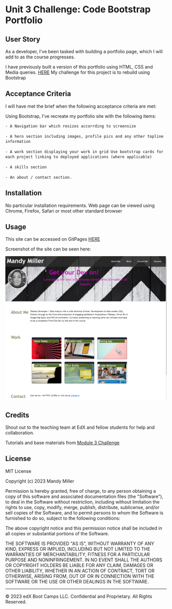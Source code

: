 #  Unit 3 Challenge: Code Bootstrap Portfolio


## User Story

As a developer, I've been tasked with building a portfolio page, which I will add to as the course progresses. 

I have previously built a version of this portfolio using HTML, CSS and Media queries. [HERE](https://mandyjmiller.github.io/week02_challenge)
My challenge for this project is to rebuild using Bootstrap

## Acceptance Criteria

I will have met the brief when the following acceptance criteria are met:

 Using Bootstrap, I've recreate my portfolio site with the following items:

    - A Navigation bar which resizes accorrding to screensize

    - A hero section including images, profile pics and any other topline information

    - A work section displaying your work in grid Use bootstrap cards for each project linking to deployed applications (where applicable)

    - A skills section

    - An about / contact section.


## Installation

No particular installation requirements. Web page can be viewed using Chrome, Firefox, Safari or most other standard browser


## Usage 

This site can be accessed on GitPages [HERE](https://mandyjmiller.github.io/Bootstrap-Portfolio/)

Screenshot of the site can be seen here:

![screenshot](images/screenshot.png)



## Credits

Shout out to the teaching team at EdX and fellow students for help and collaboration.

Tutorials and base materials from  [Module 3 Challenge](https://bootcampspot.instructure.com/courses/5651/assignments/67060)


## License

MIT License

Copyright (c) 2023 Mandy Miller

Permission is hereby granted, free of charge, to any person obtaining a copy
of this software and associated documentation files (the "Software"), to deal
in the Software without restriction, including without limitation the rights
to use, copy, modify, merge, publish, distribute, sublicense, and/or sell
copies of the Software, and to permit persons to whom the Software is
furnished to do so, subject to the following conditions:

The above copyright notice and this permission notice shall be included in all
copies or substantial portions of the Software.

THE SOFTWARE IS PROVIDED "AS IS", WITHOUT WARRANTY OF ANY KIND, EXPRESS OR
IMPLIED, INCLUDING BUT NOT LIMITED TO THE WARRANTIES OF MERCHANTABILITY,
FITNESS FOR A PARTICULAR PURPOSE AND NONINFRINGEMENT. IN NO EVENT SHALL THE
AUTHORS OR COPYRIGHT HOLDERS BE LIABLE FOR ANY CLAIM, DAMAGES OR OTHER
LIABILITY, WHETHER IN AN ACTION OF CONTRACT, TORT OR OTHERWISE, ARISING FROM,
OUT OF OR IN CONNECTION WITH THE SOFTWARE OR THE USE OR OTHER DEALINGS IN THE
SOFTWARE.

---

© 2023 edX Boot Camps LLC. Confidential and Proprietary. All Rights Reserved.

